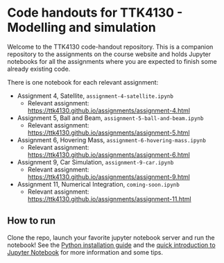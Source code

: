# Code handouts for TTK4130 - Modelling and simulation

Welcome to the TTK4130 code-handout repository.
This is a companion repository to the assignments on the course website and holds Jupyter notebooks for all the assignments where you are expected to finish some already existing code.

There is one notebook for each relevant assignment:

- Assignment 4, Satellite, `assignment-4-satellite.ipynb`
  - Relevant assignment: https://ttk4130.github.io/assignments/assignment-4.html
- Assignment 5, Ball and Beam, `assignment-5-ball-and-beam.ipynb`
  - Relevant assignment: https://ttk4130.github.io/assignments/assignment-5.html
- Assignment 6, Hovering Mass, `assignment-6-hovering-mass.ipynb`
  - Relevant assignment: https://ttk4130.github.io/assignments/assignment-6.html
- Assignment 9, Car Simulation, `assignment-9-car.ipynb`
  - Relevant assignment: https://ttk4130.github.io/assignments/assignment-9.html
- Assignment 11, Numerical Integration, `coming-soon.ipynb`
  - Relevant assignment: https://ttk4130.github.io/assignments/assignment-11.html

## How to run

Clone the repo, launch your favorite jupyter notebook server and run the notebook!
See the [Python installation guide](https://ttk4130.github.io/installation.html)
and the  [quick introduction to Jupyter Notebook](https://ttk4130.github.io/jupyter-notebook.html)
for more information and some tips.
